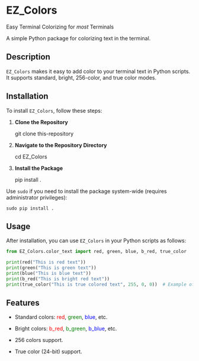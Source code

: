 # EZ_Colors
Easy Terminal Colorizing for *most* Terminals

A simple Python package for colorizing text in the terminal.

## Description

`EZ_Colors` makes it easy to add color to your terminal text in Python scripts. It supports standard, bright, 256-color, and true color modes.

## Installation

To install `EZ_Colors`, follow these steps:

1. **Clone the Repository**

    git clone this-repository


2. **Navigate to the Repository Directory**

    cd EZ_Colors


3. **Install the Package**

    pip install .


Use `sudo` if you need to install the package system-wide (requires administrator privileges):

    sudo pip install .


## Usage

After installation, you can use `EZ_Colors` in your Python scripts as follows:

```python
from EZ_Colors.color_text import red, green, blue, b_red, true_color

print(red("This is red text"))
print(green("This is green text"))
print(blue("This is blue text"))
print(b_red("This is bright red text"))
print(true_color("This is true colored text", 255, 0, 0))  # Example of true color (red)
```
## Features

- Standard colors: 
  <span style="color: red;">red</span>, 
  <span style="color: green;">green</span>, 
  <span style="color: blue;">blue</span>, etc.

- Bright colors: 
  <span style="color: red;">b_red</span>, 
  <span style="color: green;">b_green</span>, 
  <span style="color: blue;">b_blue</span>, etc.

- 256 colors support.
- True color (24-bit) support.


